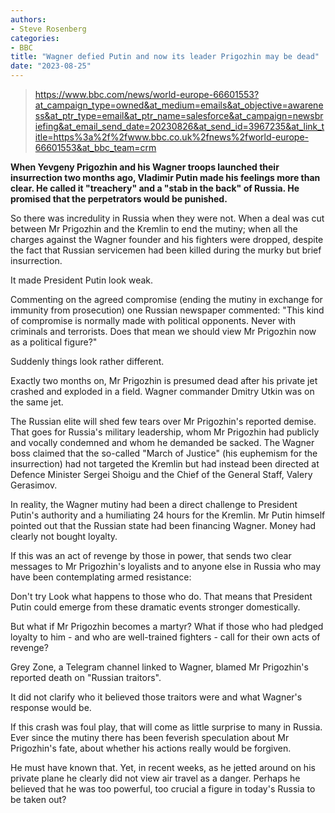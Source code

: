 ```yaml
---
authors:
- Steve Rosenberg
categories:
- BBC
title: "Wagner defied Putin and now its leader Prigozhin may be dead"
date: "2023-08-25"
---
```


> https://www.bbc.com/news/world-europe-66601553?at_campaign_type=owned&at_medium=emails&at_objective=awareness&at_ptr_type=email&at_ptr_name=salesforce&at_campaign=newsbriefing&at_email_send_date=20230826&at_send_id=3967235&at_link_title=https%3a%2f%2fwww.bbc.co.uk%2fnews%2fworld-europe-66601553&at_bbc_team=crm

**When Yevgeny Prigozhin and his Wagner troops launched their insurrection two months ago, Vladimir Putin made his feelings more than clear. He called it "treachery" and a "stab in the back" of Russia. He promised that the perpetrators would be punished.**

So there was incredulity in Russia when they were not. When a deal was cut between Mr Prigozhin and the Kremlin to end the mutiny; when all the charges against the Wagner founder and his fighters were dropped, despite the fact that Russian servicemen had been killed during the murky but brief insurrection.

It made President Putin look weak.

Commenting on the agreed compromise (ending the mutiny in exchange for immunity from prosecution) one Russian newspaper commented: "This kind of compromise is normally made with political opponents. Never with criminals and terrorists. Does that mean we should view Mr Prigozhin now as a political figure?"

Suddenly things look rather different.

Exactly two months on, Mr Prigozhin is presumed dead after his private jet crashed and exploded in a field. Wagner commander Dmitry Utkin was on the same jet.

The Russian elite will shed few tears over Mr Prigozhin's reported demise. That goes for Russia's military leadership, whom Mr Prigozhin had publicly and vocally condemned and whom he demanded be sacked. The Wagner boss claimed that the so-called "March of Justice" (his euphemism for the insurrection) had not targeted the Kremlin but had instead been directed at Defence Minister Sergei Shoigu and the Chief of the General Staff, Valery Gerasimov.

In reality, the Wagner mutiny had been a direct challenge to President Putin's authority and a humiliating 24 hours for the Kremlin. Mr Putin himself pointed out that the Russian state had been financing Wagner. Money had clearly not bought loyalty.

If this was an act of revenge by those in power, that sends two clear messages to Mr Prigozhin's loyalists and to anyone else in Russia who may have been contemplating armed resistance:

Don't try
Look what happens to those who do.
That means that President Putin could emerge from these dramatic events stronger domestically.

But what if Mr Prigozhin becomes a martyr? What if those who had pledged loyalty to him - and who are well-trained fighters - call for their own acts of revenge?

Grey Zone, a Telegram channel linked to Wagner, blamed Mr Prigozhin's reported death on "Russian traitors".

It did not clarify who it believed those traitors were and what Wagner's response would be.

If this crash was foul play, that will come as little surprise to many in Russia. Ever since the mutiny there has been feverish speculation about Mr Prigozhin's fate, about whether his actions really would be forgiven.

He must have known that. Yet, in recent weeks, as he jetted around on his private plane he clearly did not view air travel as a danger. Perhaps he believed that he was too powerful, too crucial a figure in today's Russia to be taken out?

